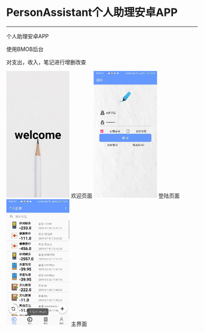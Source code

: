 # PersonAssistant个人助理安卓APP
------
个人助理安卓APP

使用BMOB后台

对支出，收入，笔记进行增删改查

<img src="/screenshot/welcome.png" width="33%" height="33%" />
欢迎页面

<img src="/screenshot/login.png" width="33%" height="33%" />
登陆页面

<img src="/screenshot/main.png" width="33%" height="33%" />
主界面
